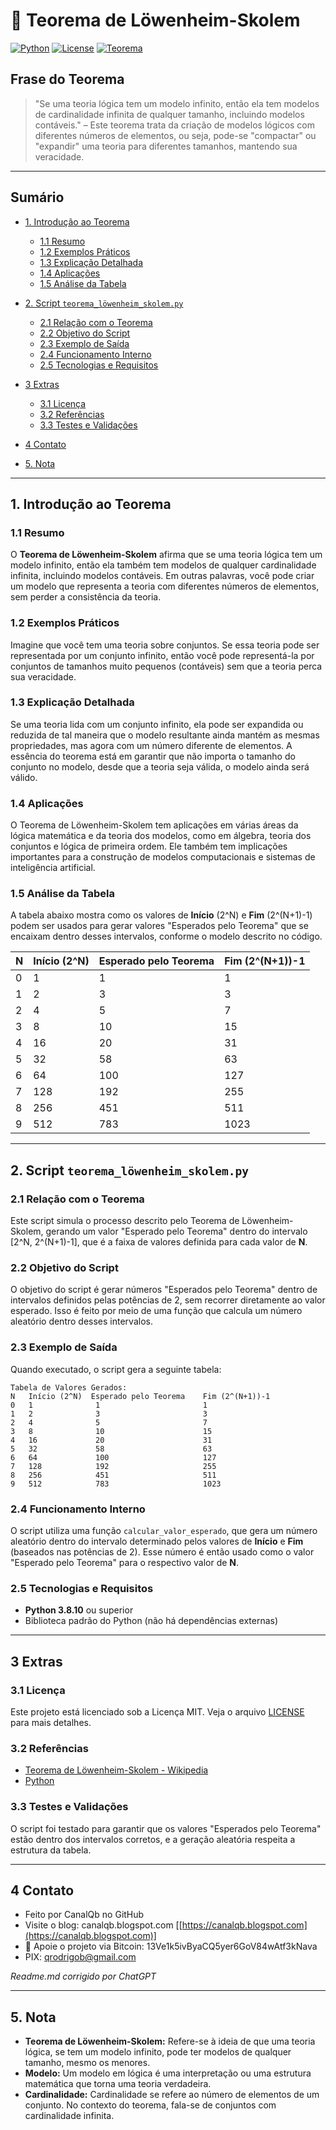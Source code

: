# 🧮 Teorema de Löwenheim-Skolem

[![Python](https://img.shields.io/badge/Python-3.7%2B-blue.svg)](https://www.python.org/)
[![License](https://img.shields.io/badge/license-MIT-green)](LICENSE)
[![Teorema](https://img.shields.io/badge/Teorema-Löwenheim--Skolem-ff69b4.svg)](https://en.wikipedia.org/wiki/Löwenheim%E2%80%93Skolem_theorem)

## Frase do Teorema

> "Se uma teoria lógica tem um modelo infinito, então ela tem modelos de cardinalidade infinita de qualquer tamanho, incluindo modelos contáveis." – Este teorema trata da criação de modelos lógicos com diferentes números de elementos, ou seja, pode-se "compactar" ou "expandir" uma teoria para diferentes tamanhos, mantendo sua veracidade.

---

## Sumário

* [1. Introdução ao Teorema](#1-introdução-ao-teorema)

  * [1.1 Resumo](#11-resumo)
  * [1.2 Exemplos Práticos](#12-exemplos-práticos)
  * [1.3 Explicação Detalhada](#13-explicação-detalhada)
  * [1.4 Aplicações](#14-aplicações)
  * [1.5 Análise da Tabela](#15-análise-da-tabela)
* [2. Script `teorema_löwenheim_skolem.py`](#2-script-teorema_löwenheim_skolempy)

  * [2.1 Relação com o Teorema](#21-relação-com-o-teorema)
  * [2.2 Objetivo do Script](#22-objetivo-do-script)
  * [2.3 Exemplo de Saída](#23-exemplo-de-saída)
  * [2.4 Funcionamento Interno](#24-funcionamento-interno)
  * [2.5 Tecnologias e Requisitos](#25-tecnologias-e-requisitos)
* [3 Extras](#3-extras)

  * [3.1 Licença](#31-licença)
  * [3.2 Referências](#32-referencias)
  * [3.3 Testes e Validações](#33-testes-e-validações)
* [4 Contato](#4-contato)
* [5. Nota](#5-nota)

---

## 1. Introdução ao Teorema

### 1.1 Resumo

O **Teorema de Löwenheim-Skolem** afirma que se uma teoria lógica tem um modelo infinito, então ela também tem modelos de qualquer cardinalidade infinita, incluindo modelos contáveis. Em outras palavras, você pode criar um modelo que representa a teoria com diferentes números de elementos, sem perder a consistência da teoria.

### 1.2 Exemplos Práticos

Imagine que você tem uma teoria sobre conjuntos. Se essa teoria pode ser representada por um conjunto infinito, então você pode representá-la por conjuntos de tamanhos muito pequenos (contáveis) sem que a teoria perca sua veracidade.

### 1.3 Explicação Detalhada

Se uma teoria lida com um conjunto infinito, ela pode ser expandida ou reduzida de tal maneira que o modelo resultante ainda mantém as mesmas propriedades, mas agora com um número diferente de elementos. A essência do teorema está em garantir que não importa o tamanho do conjunto no modelo, desde que a teoria seja válida, o modelo ainda será válido.

### 1.4 Aplicações

O Teorema de Löwenheim-Skolem tem aplicações em várias áreas da lógica matemática e da teoria dos modelos, como em álgebra, teoria dos conjuntos e lógica de primeira ordem. Ele também tem implicações importantes para a construção de modelos computacionais e sistemas de inteligência artificial.

### 1.5 Análise da Tabela

A tabela abaixo mostra como os valores de **Início** (2^N) e **Fim** (2^(N+1)-1) podem ser usados para gerar valores "Esperados pelo Teorema" que se encaixam dentro desses intervalos, conforme o modelo descrito no código.

| N | Início (2^N) | Esperado pelo Teorema | Fim (2^(N+1))-1 |
| - | ------------ | --------------------- | --------------- |
| 0 | 1            | 1                     | 1               |
| 1 | 2            | 3                     | 3               |
| 2 | 4            | 5                     | 7               |
| 3 | 8            | 10                    | 15              |
| 4 | 16           | 20                    | 31              |
| 5 | 32           | 58                    | 63              |
| 6 | 64           | 100                   | 127             |
| 7 | 128          | 192                   | 255             |
| 8 | 256          | 451                   | 511             |
| 9 | 512          | 783                   | 1023            |

---

## 2. Script `teorema_löwenheim_skolem.py`

### 2.1 Relação com o Teorema

Este script simula o processo descrito pelo Teorema de Löwenheim-Skolem, gerando um valor "Esperado pelo Teorema" dentro do intervalo \[2^N, 2^(N+1)-1], que é a faixa de valores definida para cada valor de **N**.

### 2.2 Objetivo do Script

O objetivo do script é gerar números "Esperados pelo Teorema" dentro de intervalos definidos pelas potências de 2, sem recorrer diretamente ao valor esperado. Isso é feito por meio de uma função que calcula um número aleatório dentro desses intervalos.

### 2.3 Exemplo de Saída

Quando executado, o script gera a seguinte tabela:

```
Tabela de Valores Gerados:
N   Início (2^N)  Esperado pelo Teorema    Fim (2^(N+1))-1   
0   1              1                       1                  
1   2              3                       3                  
2   4              5                       7                  
3   8              10                      15                 
4   16             20                      31                 
5   32             58                      63                 
6   64             100                     127                
7   128            192                     255                
8   256            451                     511                
9   512            783                     1023               
```

### 2.4 Funcionamento Interno

O script utiliza uma função `calcular_valor_esperado`, que gera um número aleatório dentro do intervalo determinado pelos valores de **Início** e **Fim** (baseados nas potências de 2). Esse número é então usado como o valor "Esperado pelo Teorema" para o respectivo valor de **N**.

### 2.5 Tecnologias e Requisitos

* **Python 3.8.10** ou superior
* Biblioteca padrão do Python (não há dependências externas)

---

## 3 Extras

### 3.1 Licença

Este projeto está licenciado sob a Licença MIT. Veja o arquivo [LICENSE](LICENSE) para mais detalhes.

### 3.2 Referências

* [Teorema de Löwenheim-Skolem - Wikipedia](https://en.wikipedia.org/wiki/Löwenheim%E2%80%93Skolem_theorem)
* [Python](https://www.python.org/)

### 3.3 Testes e Validações

O script foi testado para garantir que os valores "Esperados pelo Teorema" estão dentro dos intervalos corretos, e a geração aleatória respeita a estrutura da tabela.

---

## 4 Contato

* Feito por CanalQb no GitHub
* Visite o blog: canalqb.blogspot.com \[[https://canalqb.blogspot.com](https://canalqb.blogspot.com)]
* 💸 Apoie o projeto via Bitcoin: 13Ve1k5ivByaCQ5yer6GoV84wAtf3kNava
* PIX: [qrodrigob@gmail.com](mailto:qrodrigob@gmail.com)

*Readme.md corrigido por ChatGPT*

---

## 5. Nota

* **Teorema de Löwenheim-Skolem:** Refere-se à ideia de que uma teoria lógica, se tem um modelo infinito, pode ter modelos de qualquer tamanho, mesmo os menores.
* **Modelo:** Um modelo em lógica é uma interpretação ou uma estrutura matemática que torna uma teoria verdadeira.
* **Cardinalidade:** Cardinalidade se refere ao número de elementos de um conjunto. No contexto do teorema, fala-se de conjuntos com cardinalidade infinita.
